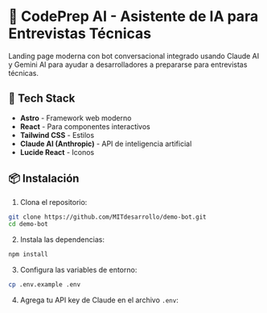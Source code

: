 # 🤖 CodePrep AI - Asistente de IA para Entrevistas Técnicas

Landing page moderna con bot conversacional integrado usando Claude AI y Gemini AI para ayudar a desarrolladores a prepararse para entrevistas técnicas.

## 🚀 Tech Stack

- **Astro** - Framework web moderno
- **React** - Para componentes interactivos
- **Tailwind CSS** - Estilos
- **Claude AI (Anthropic)** - API de inteligencia artificial
- **Lucide React** - Iconos

## 📦 Instalación

1. Clona el repositorio:
```bash
git clone https://github.com/MITdesarrollo/demo-bot.git
cd demo-bot
```

2. Instala las dependencias:
```bash
npm install
```

3. Configura las variables de entorno:
```bash
cp .env.example .env
```

4. Agrega tu API key de Claude en el archivo `.env`:
